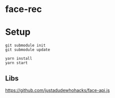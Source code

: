 # face-rec

# Setup

    git submodule init
    git submodule update

    yarn install
    yarn start

## Libs

https://github.com/justadudewhohacks/face-api.js
